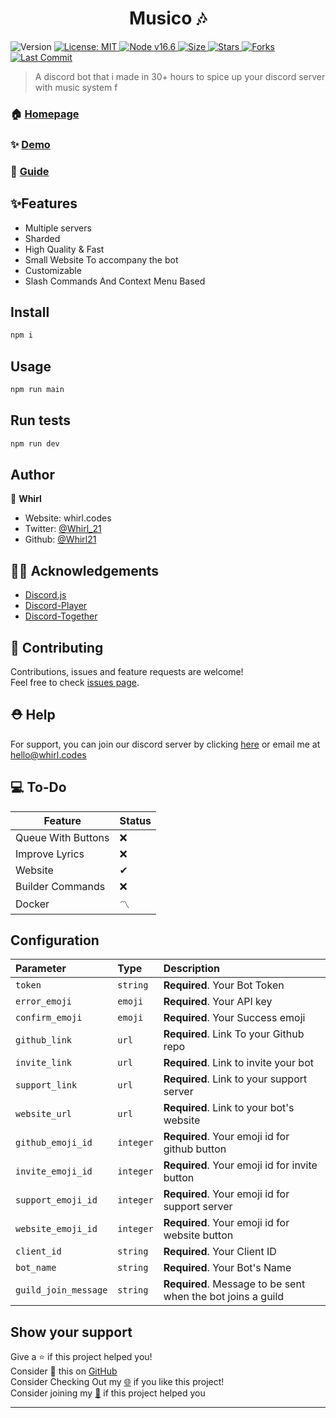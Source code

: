 <h1 align="center"> Musico 🎶</h1>
<p>
  <img alt="Version" src="https://img.shields.io/badge/version-2.0.0-blue.svg?cacheSeconds=2592000" />
  <a href="#" target="_blank">
    <img alt="License: MIT" src="https://img.shields.io/badge/License-MIT-yellow.svg" />
  </a>
    <a href="#" target="_blank">
    <img alt="Node v16.6" src="https://img.shields.io/node/v/discord.js" />
  </a>
   <a href="#" target="_blank">
    <img alt="Size" src="https://img.shields.io/github/repo-size/whirl21/musico" />
  </a>
    <a href="#" target="_blank">
    <img alt="Stars" src="https://img.shields.io/github/stars/whirl21/musico?style=social" />
  </a>
    <a href="#" target="_blank">
    <img alt="Forks" src="https://img.shields.io/github/forks/whirl21/musico?style=social" />
  </a>
    <a href="#" target="_blank">
    <img alt="Last Commit" src="https://img.shields.io/github/last-commit/whirl21/musico" />
  </a>
</p>

> A discord bot that i made in 30+ hours to spice up your discord server with music system
> f

### 🏠 [Homepage](https://musico.whirl.codes)

### ✨ [Demo](https://discord.com/api/oauth2/authorize?client_id=876761541481992212&permissions=2184301889&redirect_uri=https%3A%2F%2Fmusico.whirl.codes&scope=bot%20applications.commands)

### 📗 [Guide](https://github.com/Whirl21/Musico/tree/beta/Guides)

## ✨Features

- Multiple servers
- Sharded
- High Quality & Fast
- Small Website To accompany the bot
- Customizable
- Slash Commands And Context Menu Based

## Install

```sh
npm i
```

## Usage

```sh
npm run main
```

## Run tests

```sh
npm run dev
```

## Author

👤 **Whirl**

- Website: whirl.codes
- Twitter: [@Whirl_21](https://twitter.com/Whirl_21)
- Github: [@Whirl21](https://github.com/Whirl21)

## 🐱‍💻 Acknowledgements

- [Discord.js](https://discord.js.org)
- [Discord-Player](https://discord-player.js.org)
- [Discord-Together](https://github.com/RemyK888/discord-together)

## 🤝 Contributing

Contributions, issues and feature requests are welcome!<br />Feel free to check [issues page](https://github.com/whirl21/musico/issues).

## ⛑ Help

For support, you can join our discord server by clicking [here](https://discord.gg/ph2pCZrpm9) or email me at hello@whirl.codes

## 💻 To-Do

| Feature            | Status |
| ------------------ | ------ |
| Queue With Buttons | ❌     |
| Improve Lyrics     | ❌     |
| Website            | ✔      |
| Builder Commands   | ❌     |
| Docker   |   〽  | 

## Configuration

| Parameter            | Type      | Description                                                 |
| :------------------- | :-------- | :---------------------------------------------------------- |
| `token`              | `string`  | **Required**. Your Bot Token                                |
| `error_emoji`        | `emoji`   | **Required**. Your API key                                  |
| `confirm_emoji`      | `emoji`   | **Required**. Your Success emoji                            |
| `github_link`        | `url`     | **Required**. Link To your Github repo                      |
| `invite_link`        | `url`     | **Required**. Link to invite your bot                       |
| `support_link`       | `url`     | **Required**. Link to your support server                   |
| `website_url`        | `url`     | **Required**. Link to your bot's website                    |
| `github_emoji_id`    | `integer` | **Required**. Your emoji id for github button               |
| `invite_emoji_id`    | `integer` | **Required**. Your emoji id for invite button               |
| `support_emoji_id`   | `integer` | **Required**. Your emoji id for support server              |
| `website_emoji_id`   | `integer` | **Required**. Your emoji id for website button              |
| `client_id`          | `string`  | **Required**. Your Client ID                                |
| `bot_name`           | `string`  | **Required**. Your Bot's Name                               |
| `guild_join_message` | `string`  | **Required**. Message to be sent when the bot joins a guild |

## Show your support

Give a ⭐️ if this project helped you!<br>
Consider 🥢 this on [GitHub](https://github.com/Whirl21/Musico)<br>
Consider Checking Out my [🌐](https://whirl.codes) if you like this project!<br>
Consider joining my [💬](https://discord.gg/ygGx8KJ65Y) if this project helped you

---
